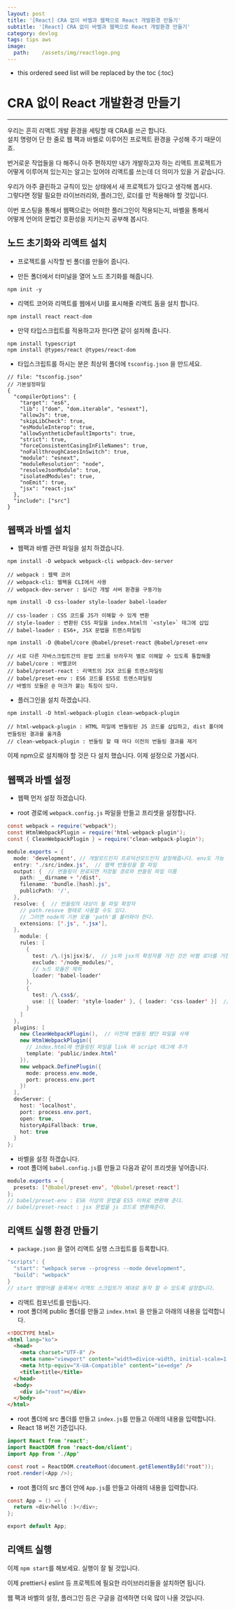 ```yaml
---
layout: post
title: '[React] CRA 없이 바벨과 웹팩으로 React 개발환경 만들기'
subtitle: '[React] CRA 없이 바벨과 웹팩으로 React 개발환경 만들기'
category: devlog
tags: tips aws
image:
  path:    /assets/img/reactlogo.png
---
```


<!-- more -->

* this ordered seed list will be replaced by the toc
{:toc}  

# CRA 없이 React 개발환경 만들기  
---

우리는 흔히 리액트 개발 환경을 세팅할 때 CRA를 쓰곤 합니다.  
설치 명령어 단 한 줄로 웹 팩과 바벨로 이루어진 프로젝트 환경을 구성해 주기 때문이죠.  

번거로운 작업들을 다 해주니 아주 편하지만 내가 개발하고자 하는 리액트 프로젝트가  
어떻게 이루어져 있는지는 알고는 있어야 리액트를 쓰는데 더 의미가 있을 거 같습니다.  

우리가 아주 클린하고 규칙이 있는 상태에서 새 프로젝트가 있다고 생각해 봅시다.  
그렇다면 정말 필요한 라이브러리와, 플러그인, 로더를 만 적용해야 할 것입니다.  

이번 포스팅을 통해서 웹팩으로는 어떠한 플러그인이 적용되는지, 바벨을 통해서  
어떻게 언어의 문법간 호환성을 지키는지 공부해 봅시다.  

## 노드 초기화와 리액트 설치  

* 프로젝트를 시작할 빈 폴더를 만들어 줍니다.

* 만든 폴더에서 터미널을 열어 노드 초기화를 해줍니다.  
```
npm init -y
```  

* 리액트 코어와 리액트를 웹에서 UI를 표시해줄 리액트 돔을 설치 합니다.  
```
npm install react react-dom
```  

* 만약 타입스크립트를 적용하고자 한다면 같이 설치해 줍니다.  
```
npm install typescript
npm install @types/react @types/react-dom
```  

* 타입스크립트를 하시는 분은 최상위 폴더에 `tsconfig.json` 을 만드세요.  
```
// file: "tsconfig.json"
// 기본설정파일
{
  "compilerOptions": {
    "target": "es6",
    "lib": ["dom", "dom.iterable", "esnext"],
    "allowJs": true,
    "skipLibCheck": true,
    "esModuleInterop": true,
    "allowSyntheticDefaultImports": true,
    "strict": true,
    "forceConsistentCasingInFileNames": true,
    "noFallthroughCasesInSwitch": true,
    "module": "esnext",
    "moduleResolution": "node",
    "resolveJsonModule": true,
    "isolatedModules": true,
    "noEmit": true,
    "jsx": "react-jsx"
  },
  "include": ["src"]
}
```  

## 웹팩과 바벨 설치  

* 웹팩과 바벨 관련 파일을 설치 하겠습니다.  

```
npm install -D webpack webpack-cli webpack-dev-server 

// webpack : 웹팩 코어
// webpack-cli: 웹팩을 CLI에서 사용
// webpack-dev-server : 실시간 개발 서버 환경을 구동가능

npm install -D css-loader style-loader babel-loader

// css-loader : CSS 코드를 JS가 이해할 수 있게 변환
// style-loader : 변환된 CSS 파일을 index.html의 `<style>` 태그에 삽입
// babel-loader : ES6+, JSX 문법을 트랜스파일링

npm install -D @babel/core @babel/preset-react @babel/preset-env

// 서로 다른 자바스크립트간의 문법 코드를 브라우저 별로 이해할 수 있도록 통합해줄
// babel/core : 바벨코어
// babel/preset-react : 리액트의 JSX 코드를 트랜스파일링
// babel/preset-env : ES6 코드를 ES5로 트랜스파일링
// 바벨의 모듈은 @ 마크가 붙는 특징이 있다.
```  


* 플러그인을 설치 하겠습니다.  

```
npm install -D html-webpack-plugin clean-webpack-plugin

// html-webpack-plugin : HTML 파일에 번들링된 JS 코드를 삽입하고, dist 폴더에 번들링된 결과를 옮겨줌
// clean-webpack-plugin : 번들링 할 때 마다 이전의 번들링 결과를 제거
```  

이제 npm으로 설치해야 할 것은 다 설치 했습니다. 이제 설정으로 가봅시다.  

## 웹팩과 바벨 설정  

* 웹팩 먼저 설정 하겠습니다.  

* root 경로에 `webpack.config.js` 파일을 만들고 프리셋을 설정합니다.  
  
```java
const webpack = require('webpack');
const HtmlWebpackPlugin = require('html-webpack-plugin');
const { CleanWebpackPlugin } = require('clean-webpack-plugin');

module.exports = {
  mode: 'development', // 개발모드인지 프로덕션모드인지 설정해줍니다. env도 가능
  entry: './src/index.js',  // 웹팩 번들링을 할 파일
  output: {  // 번들링이 완료되면 저장될 경로와 번들링 파일 이름
    path: __dirname + '/dist',
    filename: 'bundle.[hash].js',
    publicPath: '/',
  },
  resolve: {  // 번들링의 대상이 될 파일 확장자
    // path.resove 형태로 사용할 수도 있다.
    // 그러면 node의 기본 모듈 'path'를 불러와야 한다.
    extensions: ['.js', '.jsx'],
  },
    module: {
    rules: [
      {
        test: /\.(js|jsx)$/,  // js와 jsx의 확장자를 가진 것은 바벨 로더를 거침
        exclude: '/node_modules/',
        // 노드 모듈은 제외
        loader: 'babel-loader'
      },
      {
        test: /\.css$/,  
        use: [{ loader: 'style-loader' }, { loader: 'css-loader' }]  // 순서가 중요합니다.
      }
    ]
  },
  plugins: [
    new CleanWebpackPlugin(),  // 이전에 번들링 됐던 파일을 삭제
    new HtmlWebpackPlugin({   
      // index.html에 번들링된 파일을 link 와 script 태그에 추가
      template: 'public/index.html'
    }),
    new webpack.DefinePlugin({
      mode: process.env.mode,
      port: process.env.port
    })
  ],
  devServer: {
    host: 'localhost',
    port: process.env.port,
    open: true,
    historyApiFallback: true,
    hot: true
  }
};
```


* 바벨을 설정 하겠습니다.  
* root 폴더에 `babel.config.js`를 만들고 다음과 같이 프리셋을 넣어줍니다.  

```java
module.exports = {
  presets: ['@babel/preset-env', '@babel/preset-react']
};
// babel/preset-env : ES6 이상의 문법을 ES5 이하로 변환해 준다.
// babel/preset-react : jsx 문법을 js 코드로 변환해준다.
```  


## 리액트 실행 환경 만들기

* `package.json` 을 열어 리액트 실행 스크립트를 등록합니다.  

```java
"scripts": {
  "start": "webpack serve --progress --mode development",
  "build": "webpack"
}
// start 명령어를 등록해서 리액트 스크립트가 제대로 동작 할 수 있도록 설정합니다.  
```



* 리액트 컴포넌트를 만듭니다.  
* root 폴더에 public 폴더를 만들고 `index.html` 을 만들고 아래의 내용을 입력합니다.  

~~~html
<!DOCTYPE html>
<html lang="ko">
  <head>
    <meta charset="UTF-8" />
    <meta name="viewport" content="width=divice-width, initial-scale=1.0" />
    <meta http-equiv="X-UA-Compatible" content="ie=edge" />
    <title>title</title>
  </head>
  <body>
    <div id="root"></div>
  </body>
</html>
~~~

* root 폴더에 src 폴더를 만들고 `index.js`를 만들고 아래의 내용을 입력합니다.  
* React 18 버전 기준입니다.  

```java
import React from 'react';
import ReactDOM from 'react-dom/client';
import App from './App'

const root = ReactDOM.createRoot(document.getElementById('root'));
root.render(<App />);
```

* root 폴더의 src 폴더 안에 `App.js`를 만들고 아래의 내용을 입력합니다.  

~~~java
const App = () => {
  return <div>hello :)</div>;
};

export default App;
~~~


## 리액트 실행

이제 `npm start`를 해보세요.
실행이 잘 될 것입니다.

이제 prettier나 eslint 등 프로젝트에 필요한 라이브러리들을 설치하면 됩니다.

웹 팩과 바벨의 설정, 플러그인 등은 구글을 검색하면 더욱 많이 나올 것입니다.
